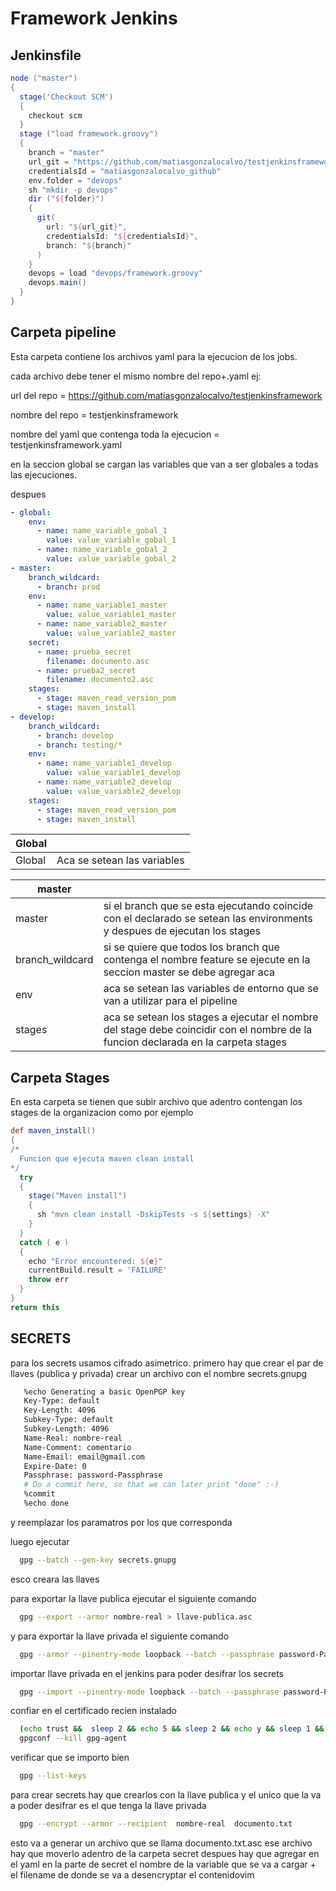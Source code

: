 Framework Jenkins
===================
## Jenkinsfile ##
  ```groovy
  node ("master")
  {
    stage('Checkout SCM')
    {
      checkout scm
    }
    stage ("load framework.groovy")
    {
      branch = "master"
      url_git = "https://github.com/matiasgonzalocalvo/testjenkinsframework"
      credentialsId = "matiasgonzalocalvo_github"
      env.folder = "devops"
      sh "mkdir -p devops"
      dir ("${folder}")
      {
        git(
          url: "${url_git}",
          credentialsId: "${credentialsId}",
          branch: "${branch}"
        )
      }
      devops = load "devops/framework.groovy"
      devops.main()
    }
  }
  ```

## Carpeta pipeline ##
  Esta carpeta contiene los archivos yaml para la ejecucion de los jobs. 
  
  cada archivo debe tener el mismo nombre del repo+.yaml ej:
  
  url del repo = https://github.com/matiasgonzalocalvo/testjenkinsframework
  
  nombre del repo = testjenkinsframework
  
  nombre del yaml que contenga toda la ejecucion = testjenkinsframework.yaml
  
  en la seccion global se cargan las variables que van a ser globales a todas las ejecuciones. 

  despues 

  ```yaml
  - global:
      env:
        - name: name_variable_gobal_1
          value: value_variable_gobal_1
        - name: name_variable_gobal_2
          value: value_variable_gobal_2
  - master:
      branch_wildcard:
        - branch: prod
      env:
        - name: name_variable1_master
          value: value_variable1_master
        - name: name_variable2_master
          value: value_variable2_master
      secret:
        - name: prueba_secret
          filename: documento.asc
        - name: prueba2_secret
          filename: documento2.asc
      stages:
        - stage: maven_read_version_pom
        - stage: maven_install
  - develop:
      branch_wildcard:
        - branch: develop
        - branch: testing/*
      env:
        - name: name_variable1_develop
          value: value_variable1_develop
        - name: name_variable2_develop
          value: value_variable2_develop
      stages:
        - stage: maven_read_version_pom
        - stage: maven_install
  ```

| Global |  |
| --- | --- |
| Global | Aca se setean las variables |


| master |  |
| --- | --- |
| master | si el branch que se esta ejecutando coincide con el declarado se setean las environments y despues de ejecutan los stages |
| branch_wildcard | si se quiere que todos los branch que contenga el nombre feature se ejecute en la seccion master se debe agregar aca|
| env | aca se setean las variables de entorno que se van a utilizar para el pipeline |
| stages| aca se setean los stages a ejecutar el nombre del stage debe coincidir con el nombre de la funcion declarada en la carpeta stages|

## Carpeta Stages ##
  En esta carpeta se tienen que subir archivo que adentro contengan los stages de la organizacion como por ejemplo 
  ```groovy
  def maven_install()
  {
  /*
    Funcion que ejecuta maven clean install 
  */
    try
    {
      stage("Maven install")
      {
        sh "mvn clean install -DskipTests -s ${settings} -X"
      }
    }
    catch ( e )
    {
      echo "Error encountered: ${e}"
      currentBuild.result = 'FAILURE'
      throw err
    }
  }
  return this
  ```

## SECRETS ##
  para los secrets usamos cifrado asimetrico. primero hay que crear el par de llaves (publica y privada)
  crear un archivo con el nombre secrets.gnupg
  ```bash
     %echo Generating a basic OpenPGP key
     Key-Type: default
     Key-Length: 4096
     Subkey-Type: default
     Subkey-Length: 4096
     Name-Real: nombre-real
     Name-Comment: comentario
     Name-Email: email@gmail.com
     Expire-Date: 0
     Passphrase: password-Passphrase
     # Do a commit here, so that we can later print "done" :-)
     %commit
     %echo done
  ```
  y reemplazar los paramatros por los que corresponda
  
  luego ejecutar 
  ```bash
    gpg --batch --gen-key secrets.gnupg
  ```

  esco creara las llaves

  para exportar la llave publica ejecutar el siguiente comando 
  ```bash
    gpg --export --armor nombre-real > llave-publica.asc
  ```

  y para exportar la llave privada el siguiente comando

  ```bash
    gpg --armor --pinentry-mode loopback --batch --passphrase password-Passphrase --export-secret-keys nombre-real > llave-privada.asc 
  ```

  importar llave privada en el jenkins para poder desifrar los secrets 
  ```bash
    gpg --import --pinentry-mode loopback --batch --passphrase password-Passphrase llave-privada.asc
  ```
  
  confiar en el certificado recien instalado 
  ```bash
    (echo trust &&  sleep 2 && echo 5 && sleep 2 && echo y && sleep 1 && echo quit) | gpg --command-fd 0 --edit-key matiasgonzalocalvo@gmail.com
    gpgconf --kill gpg-agent
  ```

  verificar que se importo bien
  ```bash
    gpg --list-keys
  ```

  para crear secrets hay que crearlos con la llave publica y el unico que la va a poder desifrar es el que tenga la llave privada
  ```bash
    gpg --encrypt --armor --recipient  nombre-real  documento.txt
  ```

  esto va a generar un archivo que se llama documento.txt.asc ese archivo hay que moverlo adentro de la carpeta secret 
  despues hay que agregar en el yaml en la parte de secret el nombre de la variable que se va a cargar + el filename de donde se va a desencryptar el contenidovim 
